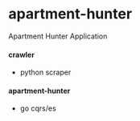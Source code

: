 # apartment-hunter
Apartment Hunter Application

#### crawler
  - python scraper

#### apartment-hunter
  - go cqrs/es